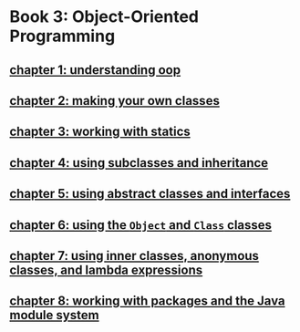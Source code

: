 # Book 3: Object-Oriented Programming


## [chapter 1: understanding oop](./ch01/README.md/#chapter-1-understanding-object-oriented-programming)


## [chapter 2: making your own classes](./ch02/README.md/#-chapter-2-making-your-own-classes)

## [chapter 3: working with statics](./ch03/README.md)

## [chapter 4: using subclasses and inheritance](./ch04/README.md)

## [chapter 5: using abstract classes and interfaces](./ch05/README.md)

## [chapter 6: using the `Object` and `Class` classes](./ch06/README.md)

## [chapter 7: using inner classes, anonymous classes, and lambda expressions](./ch07/README.md)


## [chapter 8: working with packages and the Java module system](./ch08/README.md)